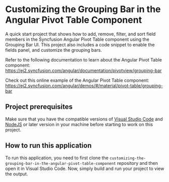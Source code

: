 # Customizing the Grouping Bar in the Angular Pivot Table Component

A quick start project that shows how to add, remove, filter, and sort field members in the Syncfusion Angular Pivot Table component using the Grouping Bar UI. This project also includes a code snippet to enable the fields panel, and customize the grouping bars.
 
Refer to the following documentation to learn about the Angular Pivot Table component: 
https://ej2.syncfusion.com/angular/documentation/pivotview/grouping-bar

Check out this online example of the Angular Pivot Table component:
https://ej2.syncfusion.com/angular/demos/#/material/pivot-table/grouping-bar  

## Project prerequisites
Make sure that you have the compatible versions of [Visual Studio Code](https://code.visualstudio.com/download ) and [NodeJS](https://nodejs.org/en/download) or later version in your machine before starting to work on this project.

## How to run this application
To run this application, you need to first clone the `customizing-the-grouping-bar-in-the-angular-pivot-table-component` repository and then open it in Visual Studio Code. Now, simply build and run your project to view the output.
